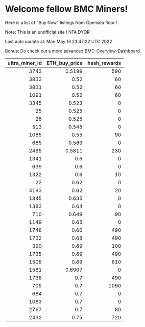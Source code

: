 # Welcome fellow BMC Miners!
Here is a list of "Buy Now" listings from Opensea floor !

Note: This is an unofficial site ! NFA DYOR

Last auto update at: Mon May 16 23:47:22 UTC 2022

Bonus: Do check out a more advanced [BMC-Overview-Dashboard](https://dune.com/defifunk/BMC-Overview-Dashboard)


|   ultra_miner_id |   ETH_buy_price |   hash_rewards |
|-----------------:|----------------:|---------------:|
|             3743 |          0.5199 |            590 |
|             3833 |          0.52   |             60 |
|             3831 |          0.52   |             60 |
|             1091 |          0.52   |             60 |
|             3345 |          0.523  |              0 |
|               25 |          0.525  |              0 |
|               26 |          0.525  |              0 |
|              513 |          0.545  |              0 |
|             1085 |          0.55   |             90 |
|              685 |          0.569  |              0 |
|             2465 |          0.5811 |            230 |
|             1341 |          0.6    |              0 |
|              639 |          0.6    |              0 |
|             1322 |          0.6    |             10 |
|               22 |          0.62   |              0 |
|             4193 |          0.62   |             20 |
|             1845 |          0.635  |              0 |
|             1383 |          0.64   |              0 |
|              710 |          0.649  |             90 |
|             1149 |          0.65   |              0 |
|             1748 |          0.66   |            490 |
|             1732 |          0.68   |            490 |
|              390 |          0.69   |            100 |
|             1735 |          0.69   |            490 |
|             1506 |          0.69   |            610 |
|             1581 |          0.6907 |              0 |
|             1736 |          0.7    |            490 |
|              705 |          0.7    |           1090 |
|              684 |          0.7    |              0 |
|             1083 |          0.7    |              0 |
|             2767 |          0.7    |             80 |
|             2432 |          0.75   |            720 |